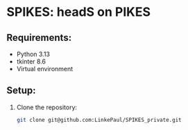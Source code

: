 # SPIKES: headS on PIKES

## Requirements:
- Python 3.13
- tkinter 8.6
- Virtual environment

## Setup:
1. Clone the repository:
   ```bash
   git clone git@github.com:LinkePaul/SPIKES_private.git
